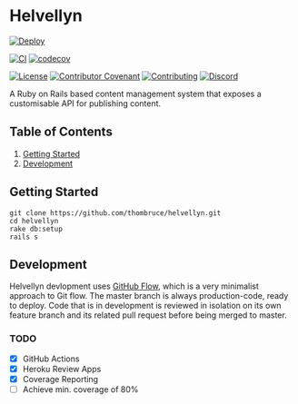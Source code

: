 # Helvellyn

[![Deploy](https://www.herokucdn.com/deploy/button.svg)](https://heroku.com/deploy)

[![CI](https://github.com/thombruce/helvellyn/workflows/CI/badge.svg)](https://github.com/thombruce/helvellyn/actions)
[![codecov](https://codecov.io/gh/thombruce/helvellyn/branch/master/graph/badge.svg)](https://codecov.io/gh/thombruce/helvellyn)

[![License](https://img.shields.io/badge/license-MIT-green.svg)](LICENSE)
[![Contributor Covenant](https://img.shields.io/badge/Contributor%20Covenant-v2.0%20adopted-ff69b4.svg)](CODE_OF_CONDUCT.md)
[![Contributing](https://img.shields.io/badge/contributions-welcome-blue.svg)](CONTRIBUTING.md)
[![Discord](https://img.shields.io/discord/697123984231366716)](https://discord.gg/TeBygKr)

A Ruby on Rails based content management system that exposes a customisable API for publishing content.

## Table of Contents

1. [Getting Started](#getting-started)
2. [Development](#development)

## Getting Started

```shell
git clone https://github.com/thombruce/helvellyn.git
cd helvellyn
rake db:setup
rails s
```

## Development

Helvellyn devlopment uses [GitHub Flow](https://guides.github.com/introduction/flow/), which is a very minimalist approach to Git flow. The master branch is always production-code, ready to deploy. Code that is in development is reviewed in isolation on its own feature branch and its related pull request before being merged to master.

### TODO

- [x] GitHub Actions
- [x] Heroku Review Apps
- [x] Coverage Reporting
- [ ] Achieve min. coverage of 80%
